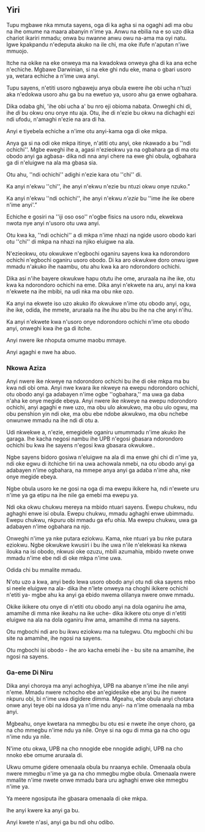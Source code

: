 ## Yiri

Tupu mgbawe nka mmuta sayens, oga di ka agha si na ogaghi adi ma obu na ihe omume na maara abanyin n'ime ya. Anwu na ebilia na e so uzo dika chariot ikariri mmadu; onwa bu nwanne anwu owu na-ama ma oyi natu. Igwe kpakpandu n'edeputa akuko na ile chi, ma oke ifufe n'aputan n'iwe mmuojo.

Itche na okike na eke onweya ma na kwadokwa onweya gha di ka ana eche n'echiche. Mgbawe Darwinian, si na eke ghi ndu eke, mana o gbari usoro ya, wetara echiche a n'ime uwa anyi.

Tupu sayens, n'etiti usoro ngbaweju anya obula ewere ihe obi ucha n'tuzi aka n'edokwa usoro ahu ga bu na ewetuo ya, usoro ahu ga enwe ogbahara.

Dika odaba ghi, 'ihe obi ucha a' bu nro eji obioma nabata. Onweghi chi di, ihe *di* bu okwu onu onye ntu aja. Otu, ihe di n'ezie bu okwu na dichaghi ezi ndi ufodu, n'amaghi n'ezie na ara di ha.

Anyi e tiyebela echiche a n'ime otu anyi-kama oga di oke mkpa.

Anya ga si na odi oke mkpa itinye, n'atiti otu anyi, oke nkawado a bu ''ndi ochichi''. Mgbe eweghi ihe a, agasi n'ezieokwu ya na ogbahara ga di ma otu obodo anyi ga agbasa- dika ndi nna anyi chere na ewe ghi obula, ogbahara ga di n'eluigwe na ala ma gbasa sia.

Otu ahu, ''ndi ochichi'' adighi n'ezie kara otu ''chi'' di.

Ka anyi n'ekwu ''chi'', ihe anyi n'ekwu n'ezie bu ntuzi okwu onye nzuko.”

Ka anyi n'ekwu ''ndi ochichi'', ihe anyi n'ekwu *n'ezie* bu ''ime ihe ike obere n'ime anyi'.”

Echiche e gosiri na ''iji oso oso'' n'ogbe fisics na usoro ndu, ekwekwa nwota nye anyi n'usoro otu uwa anyi.

Otu kwa ka, ''ndi ochichi'' a di mkpa n'ime nhazi na ngide usoro obodo kari otu ''chi'' di mkpa na nhazi na njiko eluigwe na ala.

N'ezieokwu, otu okwukwe n'egbochi oganiru sayens kwa ka ndorondoro ochichi n'egbochi oganiru usoro obodo. Di ka aro okwukwe doro onwu igwe mmadu n'akuko ihe naambu, otu ahu kwa ka aro ndorondoro ochichi.

Dika asi n'ihe bayere okwukwe hapu otutu ihe ome, aruraala na ihe ike, otu kwa ka ndorondoro ochichi na eme. Dika anyi n'ekwete na aru, anyi na kwa n'ekwete na ihe mbibi, na udi nka ma obu nke ozo.

Ka anyi na ekwete iso uzo akuko ifo okwukwe n'ime otu obodo anyi, ogu, ihe ike, odida, ihe mmete, aruraala na ihe ihu abu bu ihe na che anyi n'ihu.

Ka anyi n'ekwete kwa n'usoro onye ndorondoro ochichi n'ime otu obodo anyi, onweghi kwa ihe ga di itche.

Anyi nwere ike nhoputa omume maobu mmaye.

Anyi agaghi e nwe ha abuo.

### Nkowa Aziza

Anyi nwere ike nkweye na ndorondoro ochichi bu ihe di oke mkpa ma bu kwa ndi obi oma. Anyi nwe kwara ike nkweye na ewepu ndorondoro ochichi, otu obodo anyi ga adabayen n'ime ogbe ''ogbahara,'' ma uwa ga daba n'aha ke onye megide ebeya. Anyi nwere ike nkweye na ewepu ndorondoro ochichi, anyi agaghi e nwe uzo, ma obu ulo akwukwo, ma obu ulo ogwu, ma obu penshion yin ndi oke, ma obu ebe ndobe akwukwo, ma obu nchebe onwunwe mmadu na ihe ndi di otu a.

Udi nkwekwe a, n'ezie, emegidele oganiru umummadu n'ime akuko ihe garaga. Ihe kacha negosi nambu ihe UPB n'egosi gbasara ndorondoro ochichi bu kwa ihe sayens n'egosi kwa gbasara okwukwe..

Ngbe sayens bidoro gosiwa n'eluigwe na ala di ma enwe ghi chi di n'ime ya, ndi oke egwu di itchiche tiri na uwa achowala nmebi, na otu obodo anyi ga adabayen n'ime ogbahara, na mmepe anya anyi ga adaba n'ime aha, nke onye megide ebeya.

Ngbe obula usoro ke ne gosi na oga di ma ewepu ikikere ha, ndi n'ewete uru n'ime ya ga etipu na ihe nile ga emebi ma ewepu ya.

Ndi oka okwu chukwu mereya na mbido ntuari sayens. Ewepu chukwu, ndu aghaghi enwe isi obula. Ewepu chukwu, mmadu aghaghi enwe ubimmadu. Ewepu chukwu, nkpuru obi mmadu ga efu ohia. Ma ewepu chukwu, uwa ga adabayen n'ime ogbahara na njo.

Onweghi n'ime ya nke putara eziokwu. Kama, nke ntuari ya bu nke putara eziokwu. Ngbe okwukwe kwusiri i bu ihe uwa n'ile n'elekwasi ka nkewa ilouka na isi obodo, nkwusi oke ozuzu, mbili azumahia, mbido nwete onwe mmadu n'ime ebe ndi di oke mkpa n'ime uwa.

Odida chi bu mmalite mmadu.

N'otu uzo a kwa, anyi bedo lewa usoro obodo anyi otu ndi oka sayens mbo si neele eluigwe na ala- dika ihe n'lete onweya na choghi ikikere ochichi n'etiti ya- mgbe ahu ka anyi ga ebido nwema olilanya nwere onwe mmadu.

Okike ikikere otu onye di n'etiti otu obodo anyi na dola oganiru ihe ama, amamihe di mma nke ikeahu na ike uche- dika ikikere otu onye di n'etiti eluigwe na ala na dola oganiru ihw ama, amamihe di mma na sayens.

Otu mgbochi ndi aro bu ikwu eziokwu ma na tulegwu. Otu mgbochi chi bu site na amamihe, ihe ngosi na sayens.

Otu mgbochi isi obodo - ihe aro kacha emebi ihe - bu site na amamihe, ihe ngosi na sayens.

### Ga-eme Di Niru

Dika anyi choroya ma anyi achoghiya, UPB na abanye n'ime ihe nile anyi n'eme. Mmadu nwere nchocho ebe an'egidesike ebe anyi bu ihe nwere nkpuru obi, bi n'ime uwa digidere dimma. Mgeahu, ebe obula anyi chotara onwe anyi teye obi na idosa ya n'ime ndu anyi- na n'ime omenaala na mba anyi.

Mgbeahu, onye kwetara na mmegbu bu otu esi e nwete ihe onye choro, ga na cho mmegbu n'ime ndu ya nile. Onye si na ogu di mma ga na cho ogu n'ime ndu ya nile.

N'ime otu okwa, UPB na cho nnogide ebe nnogide adighi, UPB na cho nnoko ebe omume aruraala di.

Ukwu omume gidere omenaala obula bu nraanya echile. Omenaala obula nwere mmegbu n'ime ya ga na cho mmegbu mgbe obula. Omenaala nwere mmalite n'ime nwete onwe mmadu bara uru aghaghi enwe oke mmegbu n'ime ya.

Ya meere ngosiputa ihe gbasara omenaala di oke mkpa.

Ihe anyi kwere ka anyi ga bu.

Anyi kwete n'asi, anyi ga bu ndi ohu odibo.
